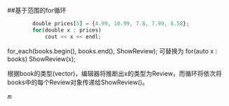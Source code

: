 ##基于范围的for循环

```javascript
        double prices[5] = {4.99, 10.99, 7.8, 7.99, 8.58};
        for(double x : prices)
            cout << x << endl;
```


for_each(books.begin(), books.end(), ShowReview);
可替换为
for(auto x : books) ShowReview(x);

根据book的类型(vector<Review>)，编辑器将推断出x的类型为Review，而循环将依次将books中的每个Review对象传递给ShowReview()。


🔚